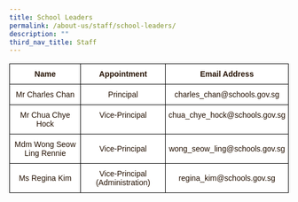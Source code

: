 ```yaml
---
title: School Leaders
permalink: /about-us/staff/school-leaders/
description: ""
third_nav_title: Staff
---
```

<style type="text/css">
.tg  {border-collapse:collapse;border-spacing:0;}
.tg td{border-color:black;border-style:solid;border-width:1px;font-family:Arial, sans-serif;font-size:14px;
  overflow:hidden;padding:10px 5px;word-break:normal;}
.tg th{border-color:black;border-style:solid;border-width:1px;font-family:Arial, sans-serif;font-size:14px;
  font-weight:normal;overflow:hidden;padding:10px 5px;word-break:normal;}
.tg .tg-4fvk{background-color:#FFF;color:#241102;text-align:center;vertical-align:middle}
.tg .tg-fy9d{background-color:#FFF;color:#241102;font-weight:bold;text-align:center;vertical-align:top}
.tg .tg-bbr4{background-color:#FFF;color:#241102;text-align:center;vertical-align:top}
</style>
<table class="tg">
<thead>
  <tr>
    <th class="tg-fy9d"><span style="background-color:initial">Name</span><br></th>
    <th class="tg-fy9d">Appointment</th>
    <th class="tg-fy9d">Email Address </th>
  </tr>
</thead>
<tbody>
  <tr>
    <td class="tg-bbr4"><span style="font-weight:400;color:#241102">Mr Charles Chan</span></td>
    <td class="tg-bbr4"><span style="font-weight:400;color:#241102">Principal</span></td>
    <td class="tg-bbr4"><span style="font-weight:400;color:#241102">charles_chan@schools.gov.sg</span><br></td>
  </tr>
  <tr>
    <td class="tg-bbr4"><span style="font-weight:400;color:#241102">Mr Chua Chye Hock</span></td>
    <td class="tg-bbr4"><span style="font-weight:400;color:#241102">Vice-Principal</span></td>
    <td class="tg-bbr4"><span style="font-weight:400;color:#241102">chua_chye_hock@schools.gov.sg</span><br></td>
  </tr>
  <tr>
    <td class="tg-4fvk"> Mdm Wong Seow Ling Rennie</td>
    <td class="tg-4fvk">Vice-Principal </td>
    <td class="tg-4fvk">wong_seow_ling@schools.gov.sg<br></td>
  </tr>
  <tr>
    <td class="tg-4fvk"> Ms Regina Kim</td>
    <td class="tg-4fvk">Vice-Principal (Administration) </td>
    <td class="tg-4fvk">regina_kim@schools.gov.sg </td>
  </tr>
</tbody>
</table>